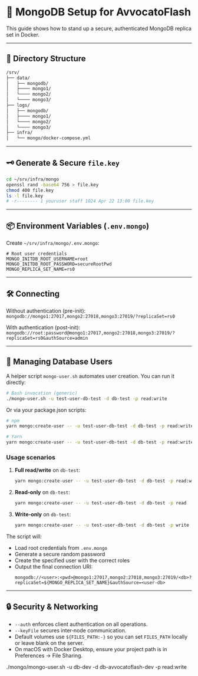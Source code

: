 # 🔐 MongoDB Setup for AvvocatoFlash

This guide shows how to stand up a secure, authenticated MongoDB replica set in Docker.

---

## 📁 Directory Structure

```bash
/srv/
├── data/
│   ├── mongodb/
│   ├──── mongo1/
│   └──── mongo2/
│   └──── mongo3/
├── logs/
│   ├── mongodb/
│   ├──── mongo1/
│   └──── mongo2/
│   └──── mongo3/
├── infra/
│   └── mongo/docker-compose.yml
```

---

## 🗝️ Generate & Secure `file.key`

```bash
cd ~/srv/infra/mongo
openssl rand -base64 756 > file.key
chmod 400 file.key
ls -l file.key
# -r-------- 1 youruser staff 1024 Apr 22 13:00 file.key
```

---

## 📦 Environment Variables (`.env.mongo`)

Create `~/srv/infra/mongo/.env.mongo`:
```env
# Root user credentials
MONGO_INITDB_ROOT_USERNAME=root
MONGO_INITDB_ROOT_PASSWORD=secureRootPwd
MONGO_REPLICA_SET_NAME=rs0
```

---

## 🛠 Connecting

Without authentication (pre-init):
`mongodb://mongo1:27017,mongo2:27018,mongo3:27019/?replicaSet=rs0`

With authentication (post-init):
`mongodb://root:password@mongo1:27017,mongo2:27018,mongo3:27019/?replicaSet=rs0&authSource=admin`

---

## 👤 Managing Database Users

A helper script `mongo-user.sh` automates user creation. You can run it directly:

```bash
# Bash invocation (generic)
./mongo-user.sh -u test-user-db-test -d db-test -p read:write
```

Or via your package.json scripts:

```bash
# npm
yarn mongo:create-user -- -u test-user-db-test -d db-test -p read:write

# Yarn
yarn mongo:create-user -- -u test-user-db-test -d db-test -p read:write
```

### Usage scenarios

1. **Full read/write** on `db-test`:
   ```bash
   yarn mongo:create-user -- -u test-user-db-test -d db-test -p read:write
   ```

2. **Read‑only** on `db-test`:
   ```bash
   yarn mongo:create-user -- -u test-user-db-test -d db-test -p read
   ```

3. **Write‑only** on `db-test`:
   ```bash
   yarn mongo:create-user -- -u test-user-db-test -d db-test -p write
   ```

The script will:
- Load root credentials from `.env.mongo`
- Generate a secure random password
- Create the specified user with the correct roles
- Output the final connection URI:
  ```
  mongodb://<user>:<pwd>@mongo1:27017,mongo2:27018,mongo3:27019/<db>?replicaSet=${MONGO_REPLICA_SET_NAME}&authSource=<user-db>
  ```


---

## 🔒 Security & Networking

- `--auth` enforces client authentication on all operations.
- `--keyFile` secures inter‑node communication.
- Default volumes use `${FILES_PATH:-}` so you can set `FILES_PATH` locally or leave blank on the server.
- On macOS with Docker Desktop, ensure your project path is in Preferences → File Sharing.


./mongo/mongo-user.sh -u db-dev -d db-avvocatoflash-dev -p read:write

